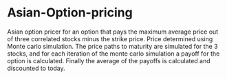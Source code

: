 # Asian-Option-pricing
Asian option pricer for an option that pays the maximum average price out of three correlated stocks minus the strike price.
Price determined using Monte carlo simulation. The price paths to maturity are simulated for the 3 stocks, and for
each iteration of the monte carlo simulation a payoff for the option is calculated. Finally the average of the payoffs is
calculated and discounted to today. 
